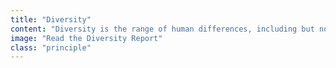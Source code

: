 ```yaml
---
title: "Diversity"
content: "Diversity is the range of human differences, including but not limited to race, ethnicity, gender, gender identity, sexual orientation, age, social class, physical ability or attributes, religious or ethical values system, national origin, and political beliefs.  "
image: "Read the Diversity Report"
class: "principle"
---
```

